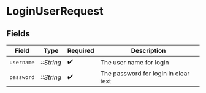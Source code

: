 # LoginUserRequest


## Fields

| Field                                | Type                                 | Required                             | Description                          |
| ------------------------------------ | ------------------------------------ | ------------------------------------ | ------------------------------------ |
| `username`                           | *::String*                           | :heavy_check_mark:                   | The user name for login              |
| `password`                           | *::String*                           | :heavy_check_mark:                   | The password for login in clear text |